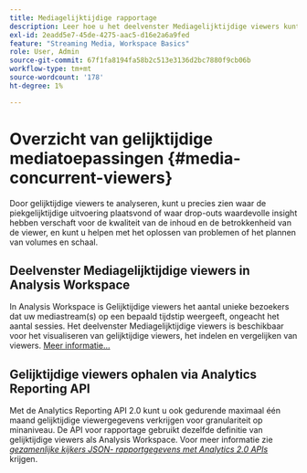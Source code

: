 ```yaml
---
title: Mediagelijktijdige rapportage
description: Leer hoe u het deelvenster Mediagelijktijdige viewers kunt gebruiken om gelijktijdige viewers te analyseren en om inzicht te krijgen in de piekconsistentie en vervolgkeuzemogelijkheden.
exl-id: 2eadd5e7-45de-4275-aac5-d16e2a6a9fed
feature: "Streaming Media, Workspace Basics"
role: User, Admin
source-git-commit: 67f1fa8194fa58b2c513e3136d2bc7880f9cb06b
workflow-type: tm+mt
source-wordcount: '178'
ht-degree: 1%

---
```


# Overzicht van gelijktijdige mediatoepassingen {#media-concurrent-viewers}

Door gelijktijdige viewers te analyseren, kunt u precies zien waar de piekgelijktijdige uitvoering plaatsvond of waar drop-outs waardevolle insight hebben verschaft voor de kwaliteit van de inhoud en de betrokkenheid van de viewer, en kunt u helpen met het oplossen van problemen of het plannen van volumes en schaal.

## Deelvenster Mediagelijktijdige viewers in Analysis Workspace

In Analysis Workspace is Gelijktijdige viewers het aantal unieke bezoekers dat uw mediastream(s) op een bepaald tijdstip weergeeft, ongeacht het aantal sessies. Het deelvenster Mediagelijktijdige viewers is beschikbaar voor het visualiseren van gelijktijdige viewers, het indelen en vergelijken van viewers. [Meer informatie...](https://experienceleague.adobe.com/docs/analytics/analyze/analysis-workspace/panels/media-concurrent-viewers.html?lang=nl-NL)

## Gelijktijdige viewers ophalen via Analytics Reporting API

Met de Analytics Reporting API 2.0 kunt u ook gedurende maximaal één maand gelijktijdige viewergegevens verkrijgen voor granulariteit op minaniveau. De API voor rapportage gebruikt dezelfde definitie van gelijktijdige viewers als Analysis Workspace.  Voor meer informatie zie [_*gezamenlijke kijkers JSON- rapportgegevens met Analytics 2.0 APIs*_](/help/reporting/reports-and-analytics/get-concurrent-json20.md) krijgen.
